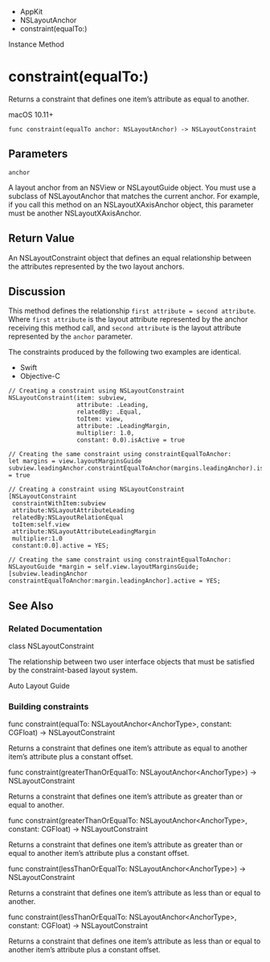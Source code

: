 

- AppKit
- NSLayoutAnchor
-  constraint(equalTo:) 

Instance Method

# constraint(equalTo:)

Returns a constraint that defines one item’s attribute as equal to another.

macOS 10.11+

``` source
func constraint(equalTo anchor: NSLayoutAnchor) -> NSLayoutConstraint
```

## Parameters 

`anchor`  

A layout anchor from an NSView or NSLayoutGuide object. You must use a subclass of NSLayoutAnchor that matches the current anchor. For example, if you call this method on an NSLayoutXAxisAnchor object, this parameter must be another NSLayoutXAxisAnchor.

## Return Value

An NSLayoutConstraint object that defines an equal relationship between the attributes represented by the two layout anchors.

## Discussion

This method defines the relationship `first attribute = second attribute`. Where `first attribute` is the layout attribute represented by the anchor receiving this method call, and `second attribute` is the layout attribute represented by the `anchor` parameter.

The constraints produced by the following two examples are identical.

- Swift
- Objective-C

```
// Creating a constraint using NSLayoutConstraint
NSLayoutConstraint(item: subview,
                   attribute: .Leading,
                   relatedBy: .Equal,
                   toItem: view,
                   attribute: .LeadingMargin,
                   multiplier: 1.0,
                   constant: 0.0).isActive = true

// Creating the same constraint using constraintEqualToAnchor:
let margins = view.layoutMarginsGuide
subview.leadingAnchor.constraintEqualToAnchor(margins.leadingAnchor).isActive = true
```

```
// Creating a constraint using NSLayoutConstraint
[NSLayoutConstraint
 constraintWithItem:subview
 attribute:NSLayoutAttributeLeading
 relatedBy:NSLayoutRelationEqual
 toItem:self.view
 attribute:NSLayoutAttributeLeadingMargin
 multiplier:1.0
 constant:0.0].active = YES;

// Creating the same constraint using constraintEqualToAnchor:
NSLayoutGuide *margin = self.view.layoutMarginsGuide;
[subview.leadingAnchor constraintEqualToAnchor:margin.leadingAnchor].active = YES;
```

## See Also

### Related Documentation

class NSLayoutConstraint

The relationship between two user interface objects that must be satisfied by the constraint-based layout system.

Auto Layout Guide

### Building constraints

func constraint(equalTo: NSLayoutAnchor&lt;AnchorType>, constant: CGFloat) -> NSLayoutConstraint

Returns a constraint that defines one item’s attribute as equal to another item’s attribute plus a constant offset.

func constraint(greaterThanOrEqualTo: NSLayoutAnchor&lt;AnchorType>) -> NSLayoutConstraint

Returns a constraint that defines one item’s attribute as greater than or equal to another.

func constraint(greaterThanOrEqualTo: NSLayoutAnchor&lt;AnchorType>, constant: CGFloat) -> NSLayoutConstraint

Returns a constraint that defines one item’s attribute as greater than or equal to another item’s attribute plus a constant offset.

func constraint(lessThanOrEqualTo: NSLayoutAnchor&lt;AnchorType>) -> NSLayoutConstraint

Returns a constraint that defines one item’s attribute as less than or equal to another.

func constraint(lessThanOrEqualTo: NSLayoutAnchor&lt;AnchorType>, constant: CGFloat) -> NSLayoutConstraint

Returns a constraint that defines one item’s attribute as less than or equal to another item’s attribute plus a constant offset.

